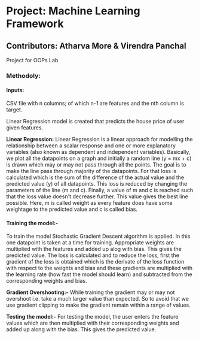 # Project: Machine Learning Framework

## Contributors: Atharva More & Virendra Panchal

Project for OOPs Lab



### Methodoly:

#### Inputs: 

CSV file with n columns; of which n-1 are features and the nth column is target.

Linear Regression model is created that predicts the house price of user given features.

**Linear Regression:**  Linear Regression is a linear approach for modelling the relationship between a scalar response and one or more explanatory variables (also known as dependent and independent variables). Basically, we plot all the datapoints on a graph and initially a random line (y = mx + c) is drawn which may or may not pass through all the points. The goal is to make the line pass through majority of the datapoints. For that loss is calculated which is the sum of the difference of the actual value and the predicted value (y) of all datapoints. This loss is reduced by changing the parameters of the line (m and c). Finally, a value of m and c is reached such that the loss value doesn't decrease further. This value gives the best line possible.
Here, m is called weight as every feature does have some weightage to the predicted value and c is called bias.

#### Training the model:- 

To train the model Stochastic Gradient Descent algorithm is applied. In this one datapoint is taken at a time for training. Appropriate weights are multiplied with the features and added up alog with bias. This gives the predicted value. The loss is calculated and to reduce the loss, first the gradient of the loss is obtained which is the derivate of the loss function with respect to the weights and bias and these gradients are multiplied with the learning rate (how fast the model should learn) and subtracted from the corresponding weights and bias.

**Gradient Overshooting:-** While training the gradient may or may not overshoot i.e. take a much larger value than expected. So to avoid that we use gradient clipping to make the gradient remain within a range of values.

**Testing the model:-** For testing the model, the user enters the feature values which are then multiplied with their corresponding weights and added up along with the bias. This gives the predicted value.